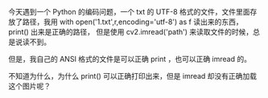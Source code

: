  今天遇到一个 Python 的编码问题，一个 txt 的 UTF-8 格式的文件，文件里面存放了路径，我用 with open('1.txt',r,encoding='utf-8') as f 读出来的东西，print() 出来是正确的路径，
 但是使用 cv2.imread('path') 来读取文件的时候，总是说读不到。

 但是，我自己的 ANSI 格式的文件是可以正确 print ，也可以正确 imread 的。

 不知道为什么，为什么 print() 可以正确打印出来，但是 imread 却没有正确加载这个图片呢？
